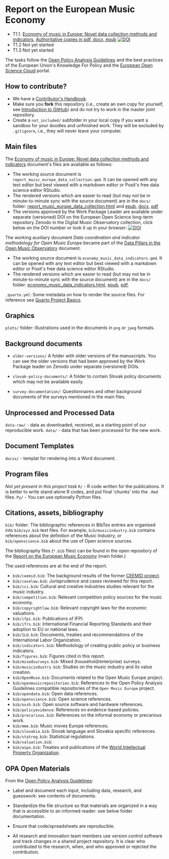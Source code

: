 # Report on the European Music Economy

-    T1.1. [Economy of music in Europe: Novel data collection methods and indicators](https://music.dataobservatory.eu/documents/open_music_europe/economy/report/report.html), [Authoritative copies in pdf, docx, epub](https://doi.org/10.5281/zenodo.8334648) [![DOI](https://zenodo.org/badge/DOI/10.5281/zenodo.8334648.svg)](https://doi.org/10.5281/zenodo.8334648)
-   T1.2 Not yet started
-   T1.3 Not yet started

The tasks follow the [Open Policy Analysis Guidelines](http://www.bitss.org/wp-content/uploads/2019/03/OPA-Guidelines.pdf) and the best practices of the European Union's Knowledge For Policy and the [European Open Science Cloud](https://eosc-portal.eu/) portal.

## How to contribute?

- We have a [Contributor's Handbook](https://manual.dataobservatory.eu/).
- Make sure you __fork__ this repository (i.e., create an own copy for yourself, see [Introduction to GitHub](https://manual.dataobservatory.eu/)) and do not try to work in the master joint repository. 
- Create a `not_included/` subfolder in your local copy if you want a sandbox for your doodles and unfinished work. They will be excluded by `.gitignore`, i.e., they will never leave your computer.

## Main files
The [Economy of music in Europe: Novel data collection methods and indicators](https://music.dataobservatory.eu/documents/open_music_europe/economy/report/report.html) document's files are available as follows: 
- The working source document is `report_muisc_europe_data_collection.qmd`. It can be opened with any text editor but best viewed with a markdown editor or Posit's free data science editor RStudio. 
- The rendered versions which are easier to read (but may not be in minute-to-minute sync with the source document) are in the `docs/` folder: [report_music_europe_data_collection.html](https://github.com/antaldaniel/report-european-music-economy/raw/main/docs/report_music_europe_data_collection.html) and [epub](https://github.com/antaldaniel/report-european-music-economy/raw/main/docs/report_music_europe_data_collection.epub), [docx](https://github.com/antaldaniel/report-european-music-economy/raw/main/docs/report_music_europe_data_collection.epub), [pdf](https://github.com/antaldaniel/report-european-music-economy/raw/main/docs/report_music_europe_data_collection.pdf)
- The versions approved by the Work Package Leader are available under separate (versioned) DOI on the European Open Science long-term repository Zenodo in the Digital Music Observatory collection, click below on the DOI number or look it up in your browser:
[![DOI](https://zenodo.org/badge/DOI/10.5281/zenodo.8334648.svg)](https://doi.org/10.5281/zenodo.8334648)


The working auxiliary document _Data coordination and indicator methodology for Open Music Europe_ became part of the [Data Pillars in the Open Music Observatory](https://zenodo.org/record/8108720) document.
- The working source document is `economy_music_data_indicators.qmd`. It can be opened with any text editor but best viewed with a markdown editor or Posit's free data science editor RStudio. 
- The rendered versions which are easier to read (but may not be in minute-to-minute sync with the source document) are in the `docs/` folder: [economy_music_data_indicators.html](https://github.com/antaldaniel/report-european-music-economy/raw/main/docs/economy_music_data_indicators.html), [epub](https://github.com/antaldaniel/report-european-music-economy/raw/main/docs/economy_music_data_indicators.epub), [pdf](https://github.com/antaldaniel/report-european-music-economy/raw/main/docs/economy_music_data_indicators.pdf),

`_quarto.yml`: Some metadata on how to render the source files. For reference see [Quarto Project Basics](https://quarto.org/docs/projects/quarto-projects.html).

## Graphics

`plots/` folder: Illustrations used in the documents in `png` or `jpeg` formats.

## Background documents

- `older-versions/`  A folder with older versions of the manuscripts.  You can see the older versions that had been approved by the Work Package leader on Zenodo under separate (versioned) DOIs.

- `slovak-policy-documents/`: A folder to contain Slovak policy documents which may not be available easily.

- `survey-documentation/`: Questionnaires and other background documents of the surveys mentioned in the main files.

## Unprocessed and Processed Data 
`data-raw/` - data as downloaded, received, as a starting point of our reproducible work. 
`data/` - data that has been processed for the new work.

## Document Templates
`docsx/` - templat for rendering into a Word document.

## Program files
_Not yet present in this project task_
`R/` - R code written for the publications.  It is better to write stand-alone R codes, and put final 'chunks' into the `.Rmd` files.
`Py/` - You can use optionally Python files. 


## Citations, assets, bibliography

`bib/` folder: The bibliographic references in BibTex entries are organised into `bib/xyz.bib` text files.  For example, `bib/musicindustry.bib` contains references about the definition of the Music Industry, or `bib/openscience.bib` about the use of Open science sources.

The bibliography files (`*.bib` files) can be found in the open repository of the [Report on the European Music Economy](https://github.com/dataobservatory-eu/european_music_economy) (main folder.)

The used references are at the end of the report.

-   `bib/ceemid.bib`: The background results of the former [CEEMID project](https://reprex.nl/project/ceemid/).
-   `bib/caselaw.bib`: Jurisprudence and cases reviewed for this report.
-   `bib/cci.bib`: Cultural and creative industries studies relevant for the music industry.
-   `bib/competition.bib`: Relevant competition policy sources for the music economy.
-   `bib/copyrightlaw.bib`: Relevant copyright laws for the economic valuations.
-   `bib/ifpi.bib`: Publications of IFPI.
-   `bib/ifrs.bib`:  International Financial Reporting Standards and their adoption to EU or national laws.
-    `bib/ILO.bib`: Documents, treaties and recommendations of the International Labor Organization.
-    `bib/indicators.bib`: Methodology of creating public policy or business indicators.
-    `bib/figures.bib`:  Figures cited in this report.
-    `bib/mixedsurveys.bib`:  Mixed (household/enterprise) surveys.
-   `bib/musicindustry.bib`:  Studies on the music industry and its value creation.
-    `bib/OpenMuse.bib`:  Documents related to the Open Music Europe project.
-    `bib/openmusicrepositories.bib`:  References to the Open Policy Analysis Guidelines compatible repositories of the `Open Music Europe` project.
-    `bib/opendata.bib`:  Open data references.
-    `bib/openscience.bib`:  Open science references.
-    `bib/ossh.bib`: Open source software and hardware references.
-    `bib/policyevidence`:  References on evidence-based policies.
-   `bib/precarious.bib`: References on the informal economy or precarious work.
-   `bib/mme.bib`: Music moves Europe references.
-   `bib/slovakia.bib`: Slovak language and Slovakia specific references.
-   `bib/statreg.bib`: Statistical regulations.
-    `bib/valuation.bib`: 
-    `bib/wipo.bib`:  Treaties and publications of the [World Intellectual Property Organization](https://www.wipo.int/).


## OPA Open Materials

From the [Open Policy Analysis Guidelines](http://www.bitss.org/wp-content/uploads/2019/03/OPA-Guidelines.pdf):

- Label and document each input, including data, research, and guesswork: see contents of documents.

- Standardize the file structure so that materials are organized in a way that is accessible to an informed reader: see below folder documentation.

- Ensure that code/spreadsheets are reproducible. 

- All research and innovation team members use version control software and track changes in a shared project repository. It is clear who contributed to the research, when, and who approved or rejected the contribution.